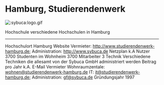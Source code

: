 # Hamburg, Studierendenwerk

![:sybuca:logo.gif](sybuca/logo.gif)

  Hochschule              verschiedene Hochschulen in Hamburg
  ----------------------- --------------------------------------------------------------------------------------------------------------------------------------
  Hochschulort            Hamburg
  Website                 Vermieter: <http://www.studierendenwerk-hamburg.de>; Administration: <http://www.sybuca.de>
  Netzplan                k.A
  Nutzer                  3700
  Studenten im Wohnheim   3700
  Mitarbeiter             3
  Technik                 Verschiedene Techniken die allesamt von der Sybuca GmbH administriert werden
  Beitrag pro Jahr        k.A.
  E-Mail                  Vermieter Wohnraumzentale: <wohnen@studierendenwerk-hamburg.de> IT: <it@studierendenwerk-hamburg.de>; Administration: <gf@sybuca.de>
  Gründungsjahr           1997
